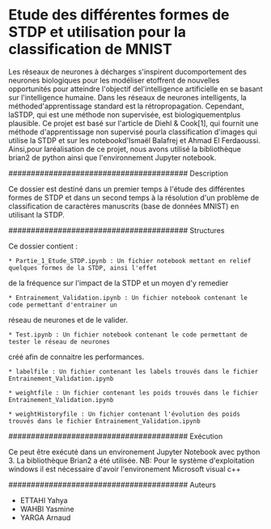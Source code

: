 # Etude des différentes formes de STDP et utilisation pour la classification de MNIST
Les  réseaux  de  neurones  à  décharges  s'inspirent  ducomportement des neurones biologiques pour les modéliser etoffrent de nouvelles opportunités pour atteindre l'objectif del'intelligence artificielle en se basant sur l'intelligence humaine. Dans  les  réseaux  de  neurones  intelligents,  la  méthoded'apprentissage standard est la rétropropagation. Cependant, laSTDP, qui est une méthode non supervisée, est biologiquementplus plausible.  Ce projet est basé sur l'article de Diehl &amp; Cook[1], qui fournit une méthode d'apprentissage non supervisé pourla classification d'images qui utilise la STDP et sur les notebookd'Ismaël  Balafrej  et  Ahmad  El  Ferdaoussi.  Ainsi,pour  laréalisation  de  ce  projet,  nous  avons  utilisé  la  bibliothèque brian2 de python ainsi que l'environnement Jupyter notebook. 

######################################## Description

Ce dossier est destiné dans un premier temps à l'étude des différentes formes de STDP et dans un second temps
à la résolution d'un problème de classification de caractères manuscrits (base de données MNIST) en utilisant la STDP.

######################################## Structures

Ce dossier contient :

	* Partie_1_Etude_STDP.ipynb : Un fichier notebook mettant en relief quelques formes de la STDP, ainsi l'effet
de la fréquence sur l'impact de la STDP et un moyen d'y remedier

	* Entrainement_Validation.ipynb : Un fichier notebook contenant le code permettant d'entrainer un 
réseau de neurones et de le valider.

	* Test.ipynb : Un fichier notebook contenant le code permettant de tester le réseau de neurones 
créé afin de connaitre les performances.

	* labelfile : Un fichier contenant les labels trouvés dans le fichier Entrainement_Validation.ipynb

	* weightfile : Un fichier contenant les poids trouvés dans le fichier Entrainement_Validation.ipynb

	* weightHistoryfile : Un fichier contenant l'évolution des poids trouvés dans le fichier Entrainement_Validation.ipynb

######################################## Exécution

Ce peut être exécuté dans un environement Jupyter Notebook avec python 3.
La bibliothèque Brian2 a été utilisée.
NB: Pour le système d'exploitation windows il est nécessaire d'avoir l'environement Microsoft visual c++

######################################## Auteurs

* ETTAHI Yahya
* WAHBI Yasmine
* YARGA Arnaud
